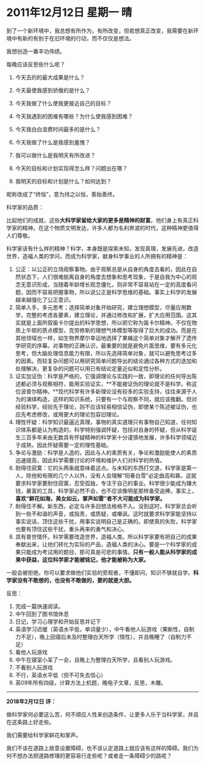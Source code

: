 # 2011年12月12日 星期一 晴

到了一个新环境中，我总想有所作为，有所改变，但若想真正改变，我需要在新环境中有新的有别于在旧环境的行动，而不仅仅是想法。

我想创造一番丰功伟绩。

每晚应该反思些什么呢？

1. 今天去的的最大成果是什么？


2. 今天最使我感到骄傲的是什么？
3. 今天我做了什么使我更接近自己的目标？
4. 今天我遇到的困难有哪些？为什么使我感到困难？
5. 今天我白白浪费时间最多的是什么？
6. 今天我做了什么是我感到羞愧？
7. 我可以做什么是我明天有所改进？
8. 今天的目标和计划实现得怎么样？问题出在哪？
9. 我明天的目标和计划是什么？如何达到？



昵称改成了“终恒”，意为持之以恒，善始善终。

科学家的品质：

比起他们的成就，这些**大科学家留给大家的更多是精神的财富**。他们身上有真正科学家的精神。在这个物质文明发达，许多人都为名利奔波的时代，这种精神更值得人们尊敬。

科学家该有什么样的精神？科学，本身既是探索未知，发现真理，发展先进，改造世界，造福人类的学问，而成为科学家，献身科学事业的人所拥有的精神是：

1. 公正：以公正的立场观察事物。由于观察总是从自身的角度去看的，因此在自然状态下，人们很难脱离自身的角度去想象和思考现象，于是自我为中心的观念无意识形成，当随着年龄增长观念僵化，则非常不容易站在一定的高度看问题，因而不容易把握事物，所以说公正是科学思维的基础。事实上科学的发展越来越强化了公正意识。
2. 简单入手，多元思考；选择简单对象开始研究，建立理想模型，尽量应用数学，完整的考虑各要素，建立理论，并通过修改和扩展，扩大应用范围。这其实就是上面所叙笛卡尔提出的科学思想，所以把它称为笛卡尔精神。不仅在物质上牛顿的质点模型，克劳修斯的理想气体模型等取得了巨大的成功。而是在其他领域也一样，如生物界摩尔幸运地选择了果蝇这个简单对象才解开了遗传学研究的序幕。对事物的正确认识，最重要的就是避免片面思维，要有多元化思考，但大脑处理信息能力有限，所以先选择简单对象，就可以避免思考过多的因素。而较复杂问题可以用研究简单问题导出的结论通过各种方式的迭加和处理解决，更复杂的问题可以用已有结论定量近似和定性分析。
3. 证实加证伪：科学是严格的，它强调理论与实践的一致，即理论的任何导出陈述都必须与观察相符，能用实验证实，**不能被证伪的理论就不是科学。称这位波普尔精神。**现代科学有许多新理论没有较多的实验支持，往往来源于人为的演绎构造，这样的知识系统，只要有一个与观察不同，就应该推翻。但对经验科学，经验先于理论，则不应该轻易相信证伪，即使某个陈述被证伪，也应先考虑修改，或用更大的理论包容旧理论。
4. 理性怀疑：科学知识最逼近真理，事物的真实道理只有事物自己知道，任何知识体系都是认为构造的，科学特别强调怀疑，包括对自身的怀疑，但从科学诞生三百多年来由无数具有怀疑精神的科学家十分谨慎地发展，许多科学领域近于成熟，因此怀疑需要一定的理性基础。
5. 争论与激励：科学是人造的，因此与人的素质有关，争论和激励能使人的素质迅速提高，因此科学需要讨论的环境和维护人们对科学的热情。
6. 耐得住寂寞：它的头两条就意味着这点。与未知的东西打交道，科学家是第一人，除他和有限的几个人以外，没有人会理解“阳春白雪”必定曲高和寡。这就要求科学家要耐住寂寞，忍受孤独，专注于自己的事业。科学很少能成为赚大钱，暴富的工具，科学家必然不会，也不应该像明星那样备受追捧。事实上，**喜欢“鲜花如海，美女如云，掌声如雷”者不大可能成为科学家。**
7. 耐得住不解。新东西，必定与许多旧想法格格不入。没到这时，科学家总会听到一些不和谐的声音，或指责，或质疑，或嘲讽。这时就要求科学家能坚持以事实说话，顶住这些干扰，用事实说明自己是正确的。即使真的失败，科学家也要有顶住这些干扰，重头再来的勇气和决心。
8. 具有普世情怀。科学需要改造世界，造福人类。所以科学家要有把自己的成果奉献出来，让他们转化为实际的产品，造福人类的决心。要是一个科学家的成果只能成为考试用的题目，那可真是可悲的事情。**只有一般人能从科学家的成果中获益，这位科学家才能被铭记，他才能被称为大家。**



一般会被拒绝。你可以要求做他们实验的旁观者，不懂即问，知识不够就自学。**科学家没有不敢想的，也没有不敢做的，要的就是大胆。**



反思：

1. 完成一篇快速阅读。
2. 中午回到了图书馆休息
3. 日记，学习心理学和开始反思并记下
4. 英语学习迟缓（英语水平低，单词量少），中午看他人玩游戏（果断性，自制力不足），晚上回寝后未及时整理白天所学（惰性），并且晚睡了（自制力不足）
5. 看他人玩游戏
6. 中午在寝室小呆了一会，且晚上为整理白天所学，且看别人玩游戏。
7. 不看别人玩游戏
8. 不行，英语水平低（但不可失去信心）
9. 英09年所有四级，计算方法上机题，晚电子文章，反思，木雕。



---

**2018年2月12日  评：**

做科学家何必要这么苦，何不顺应人性来创造条件，让更多人乐于当科学家，并且在这条路上好走些。

我们需要给科学家鲜花和掌声。



我们不该在道路上故意设置障碍，也不该认定道路上就应该有这样的障碍。我们为何不想办法把道路修理的更容易行走些呢？或者走一条障碍少的路呢？